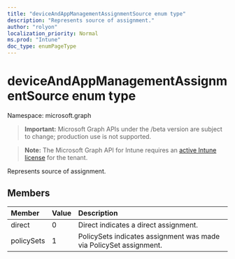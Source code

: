 ```yaml
---
title: "deviceAndAppManagementAssignmentSource enum type"
description: "Represents source of assignment."
author: "rolyon"
localization_priority: Normal
ms.prod: "Intune"
doc_type: enumPageType
---
```


# deviceAndAppManagementAssignmentSource enum type

Namespace: microsoft.graph

> **Important:** Microsoft Graph APIs under the /beta version are subject to change; production use is not supported.

> **Note:** The Microsoft Graph API for Intune requires an [active Intune license](https://go.microsoft.com/fwlink/?linkid=839381) for the tenant.

Represents source of assignment.

## Members
|Member|Value|Description|
|:---|:---|:---|
|direct|0|Direct indicates a direct assignment.|
|policySets|1|PolicySets indicates assignment was made via PolicySet assignment.|



